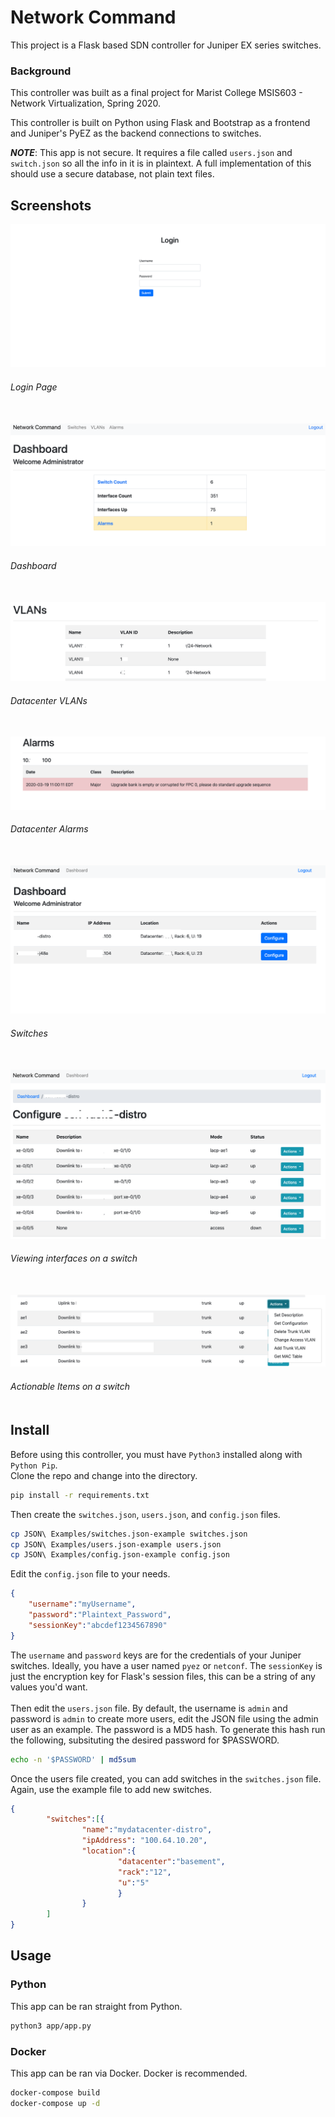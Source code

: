 # Network Command
This project is a Flask based SDN controller for Juniper EX series switches.


### Background
This controller was built as a final project for Marist College MSIS603 - Network Virtualization, Spring 2020.

This controller is built on Python using Flask and Bootstrap as a frontend and Juniper's PyEZ as the backend connections to switches.

***NOTE***: This app is not secure. It requires a file called `users.json` and `switch.json` so all the info in it is in plaintext. A full implementation of this should use a secure database, not plain text files.

## Screenshots
![Login Screen](Images/login.png)
###### Login Page<br><br>
![Dashboard](Images/dashboard.png)
###### Dashboard<br><br>
![VLANs](Images/VLANs.png)
###### Datacenter VLANs<br><br>
![VLANs](Images/Alarms.png)
###### Datacenter Alarms<br><br>
![Switches](Images/switch-dashboard.png)
###### Switches<br><br>
![Switch Interfaces](Images/switch-interfaces.png)
###### Viewing interfaces on a switch<br><br>
![Actionable Items](Images/Actionable-items.png)
###### Actionable Items on a switch<br><br>

## Install
Before using this controller, you must have `Python3` installed along with `Python Pip`.<br>
Clone the repo and change into the directory.
```bash
pip install -r requirements.txt
```
Then create the `switches.json`, `users.json`, and `config.json` files.
```bash
cp JSON\ Examples/switches.json-example switches.json
cp JSON\ Examples/users.json-example users.json
cp JSON\ Examples/config.json-example config.json
```
Edit the `config.json` file to your needs.
```json
{
    "username":"myUsername",
    "password":"Plaintext_Password",
    "sessionKey":"abcdef1234567890"
}
```
The `username` and `password` keys are for the credentials of your Juniper switches. Ideally, you have a user named `pyez` or `netconf`. The `sessionKey` is just the encryption key for Flask's session files, this can be a string of any values you'd want.<br>
<br>
Then edit the `users.json` file. By default, the username is `admin` and password is `admin` to create more users, edit the JSON file using the admin user as an example. The password is a MD5 hash. To generate this hash run the following, subsituting the desired password for $PASSWORD.
```bash
echo -n '$PASSWORD' | md5sum
```

Once the users file created, you can add switches in the `switches.json` file. Again, use the example file to add new switches.
```json
{
        "switches":[{
                "name":"mydatacenter-distro",
                "ipAddress": "100.64.10.20",
                "location":{
                        "datacenter":"basement",
                        "rack":"12",
                        "u":"5"
                        }
                }
        ]       
}
```


## Usage
### Python
This app can be ran straight from Python.
```bash
python3 app/app.py
```

### Docker
This app can be ran via Docker. Docker is recommended.
```bash
docker-compose build
docker-compose up -d
```
